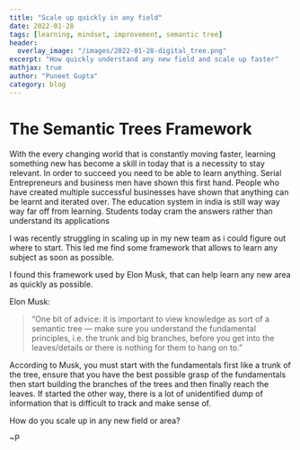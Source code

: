 ```yaml
---
title: "Scale up quickly in any field"
date: 2022-01-28
tags: [learning, mindset, improvement, semantic tree]
header:
  overlay_image: "/images/2022-01-28-digital_tree.png"
excerpt: "How quickly understand any new field and scale up faster"
mathjax: true
author: "Puneet Gupta"
category: blog
---
```


# The Semantic Trees Framework

With the every changing world that is constantly moving faster, learning something new has become a skill in today that is a necessity to stay relevant. In order to succeed you need to be able to learn anything. Serial Entrepreneurs and business men have shown this first hand. People who have created multiple successful businesses have shown that anything can be learnt and iterated over. The education system in india is still way way way far off from learning. Students today cram the answers rather than understand its applications

I was recently struggling in scaling up in my new team as i could figure out where to start. This led me find some framework that allows to learn any subject as soon as possible.

I found this framework used by Elon Musk, that can help learn any new area as quickly as possible.

Elon Musk:
>“One bit of advice: it is important to view knowledge as sort of a semantic tree — make sure you understand the fundamental principles, i.e. the trunk and big branches, before you get into the leaves/details or there is nothing for them to hang on to.”

According to Musk, you must start with the fundamentals first like a trunk of the tree, ensure that you have the best possible grasp of the fundamentals then start building the branches of the trees and then finally reach the leaves. If started the other way, there is a lot of unidentified dump of information that is difficult to track and make sense of.

How do you scale up in any new field or area?

~P


<!-- https://www.jakedaghe.com/writing/elon-musk-2-rules-to-learn-anything-faster -->
<!-- https://www.theladders.com/career-advice/elon-musks-2-rules-for-learning-anything-faster -->
